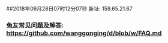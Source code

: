 ##2018年09月28日07时12分07秒 新址: 159.65.21.67
### 兔友常见问题及解答: https://github.com/wanggonging/d/blob/w/FAQ.md
